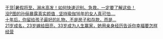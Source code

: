  
[干货|暑假将至，溺水高发！如何快速识别、急救，一定要了解这些！](http://www.dianyue.me/archives/613/j77bk56z3akeq1ar/)  
[没P图的孙俪暴露真实颜值 , 坚持瑜伽16年的女人真可怕....](http://www.dianyue.me/archives/931/uy3uvcyg99459s8s/)  
[十年后，你留给孩子最好的礼物，不是房子和存款，而是...](http://www.dianyue.me/archives/858/skmud6b06emvj47g/)  
[21岁成名，23岁嫁给田亮，33岁成为人生赢家，她用亲身经历告诉你幸福要怎样经营](http://www.dianyue.me/archives/132/li8zz280uptys6af/)